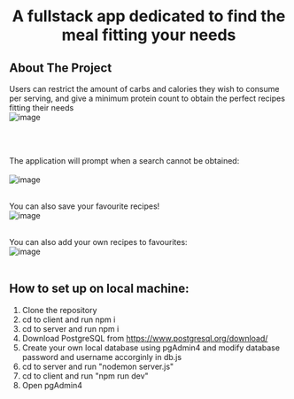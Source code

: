 # **<p align="center" text="bold">A fullstack app dedicated to find the meal fitting your needs</p>**

## About The Project
Users can restrict the amount of carbs and calories they wish to consume per serving, and give a minimum protein count to 
obtain the perfect recipes fitting their needs
<br>
![image](https://github.com/airickLeo/MealForU/assets/88010729/4c681500-960a-4da2-bdc4-7cec78e7265a)

<br>
<br>

The application will prompt when a search cannot be obtained:
<br>
<br>
![image](https://github.com/airickLeo/MealForU/assets/88010729/8c307b3d-a5b9-44c1-bff6-ad14d0ea734c)
<br>
<br>

You can also save your favourite recipes!
<br>
![image](https://github.com/airickLeo/MealForU/assets/88010729/8ed579d8-7912-4afb-a613-e810cc19daee)
<br>
<br>

You can also add your own recipes to favourites:
<br>
![image](https://github.com/airickLeo/MealForU/assets/88010729/a15b38b2-0114-4885-b404-abffe8246d65)
<br>
<br>

## How to set up on local machine:
1. Clone the repository
2. cd to client and run npm i
3. cd to server and run npm i
4. Download PostgreSQL from https://www.postgresql.org/download/
5. Create your own local database using pgAdmin4 and modify database password and username accorginly in db.js
6. cd to server and run "nodemon server.js"
7. cd to client and run "npm run dev"
8. Open pgAdmin4
